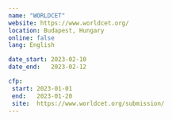 ```yaml
---
name: "WORLDCET"
website: https://www.worldcet.org/
location: Budapest, Hungary
online: false
lang: English

date_start: 2023-02-10
date_end:   2023-02-12

cfp:
 start: 2023-01-01
 end:   2023-01-20
 site:  https://www.worldcet.org/submission/
---
```

